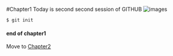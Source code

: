 #Chapter1
Today is second second session of GITHUB
![images](https://www.google.co.in/imgres?imgurl=http://www.donbosco.ac.in/img/don-bosco.png&imgrefurl=http://www.donbosco.ac.in/&h=200&w=200&tbnid=AFgg1cNBFpX0WM:&tbnh=186&tbnw=186&usg=__T_SvWemW9sFa9DuY8tAtPg3DqMs%3D&vet=1&docid=kLpGZbjB8oWdmM&itg=1&client=ubuntu&sa=X&ved=0ahUKEwjzs4yMnrvYAhUKNo8KHYPJB5IQ_B0IvAEwDQ)
~~~
$ git init
~~~

#### end of chapter1

Move to [Chapter2](../chapter2/README.md)
